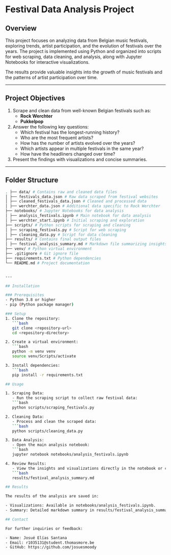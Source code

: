 # Festival Data Analysis Project

## Overview
This project focuses on analyzing data from Belgian music festivals, exploring trends, artist participation, and the evolution of festivals over the years. The project is implemented using Python and organized into scripts for web scraping, data cleaning, and analysis, along with Jupyter Notebooks for interactive visualizations.

The results provide valuable insights into the growth of music festivals and the patterns of artist participation over time.

---

## Project Objectives
1. Scrape and clean data from well-known Belgian festivals such as:
   - **Rock Werchter**
   - **Pukkelpop**
2. Answer the following key questions:
   - Which festival has the longest-running history?
   - Who are the most frequent artists?
   - How has the number of artists evolved over the years?
   - Which artists appear in multiple festivals in the same year?
   - How have the headliners changed over time?
3. Present the findings with visualizations and concise summaries.

---

## Folder Structure
```bash
. ├── data/ # Contains raw and cleaned data files 
│ ├── festivals_data.json # Raw data scraped from festival websites 
│ ├── cleaned_festivals_data.json # Cleaned and processed data 
│ ├── werchter_data.json # Additional data specific to Rock Werchter 
├── notebooks/ # Jupyter Notebooks for data analysis 
│ ├── analysis_festivals.ipynb # Main notebook for data analysis 
│ ├── werchter_start.ipynb # Initial scraping and exploration 
├── scripts/ # Python scripts for scraping and cleaning 
│ ├── scraping_festivals.py # Script for web scraping 
│ ├── cleaning_data.py # Script for data cleaning 
├── results/ # Contains final output files 
│ ├── festival_analysis_summary.md # Markdown file summarizing insights 
├── venv/ # Python virtual environment 
├── .gitignore # Git ignore file 
├── requirements.txt # Python dependencies 
└── README.md # Project documentation


---

## Installation

### Prerequisites
- Python 3.8 or higher
- pip (Python package manager)

### Setup
1. Clone the repository:
   ```bash
   git clone <repository-url>
   cd <repository-directory>

2. Create a virtual environment:
   ```bash
   python -m venv venv
   source venv/Scripts/activate

3. Install dependencies:
   ```bash
   pip install -r requirements.txt

## Usage

1. Scraping Data:
   - Run the scraping script to collect raw festival data:
   ```bash
   python scripts/scraping_festivals.py

2. Cleaning Data:
   - Process and clean the scraped data:
   ```bash
   python scripts/cleaning_data.py

3. Data Analysis:
   - Open the main analysis notebook:
   ```bash
   jupyter notebook notebooks/analysis_festivals.ipynb

4. Review Results:
   - View the insights and visualizations directly in the notebook or check the markdown summary:
   ```bash
   results/festival_analysis_summary.md

## Results

The results of the analysis are saved in:

- Visualizations: Available in notebooks/analysis_festivals.ipynb.
- Summary: Detailed markdown summary in results/festival_analysis_summary.md.

## Contact

For further inquiries or feedback:

- Name: Josué Elías Santana
- Email: r1035131@student.thomasmore.be
- GitHub: https://github.com/josuesmoody